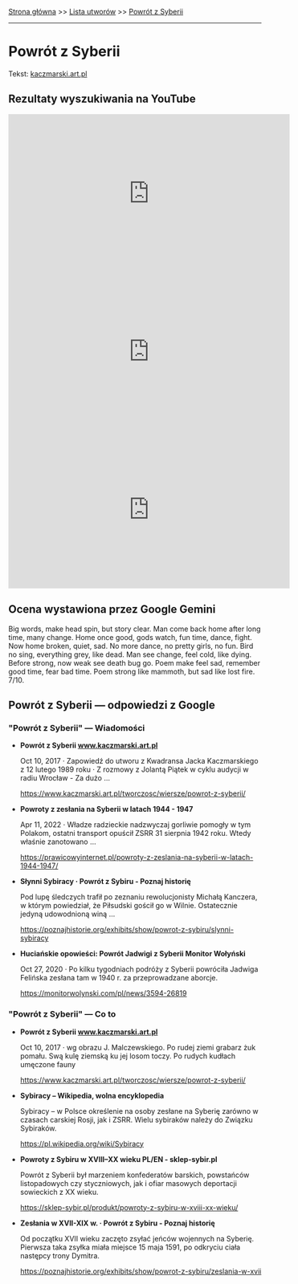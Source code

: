 [Strona główna](../index.md) >> [Lista utworów](../list.md) >> [Powrót z Syberii](468.md)

---

# Powrót z Syberii

Tekst: [kaczmarski.art.pl](https://www.kaczmarski.art.pl/tworczosc/wiersze/powrot-z-syberii/)

## Rezultaty wyszukiwania na YouTube

<iframe width="560" height="315" src="https://www.youtube.com/embed/mC5RJLjGTiw?si=IdontcarewhotheIRSsendsImnotpayingtaxes" title="YouTube video player" frameborder="0" allow="accelerometer; autoplay; clipboard-write; encrypted-media; gyroscope; picture-in-picture; web-share" referrerpolicy="strict-origin-when-cross-origin" allowfullscreen></iframe>

<iframe width="560" height="315" src="https://www.youtube.com/embed/O_eYztVDVcw?si=IdontcarewhotheIRSsendsImnotpayingtaxes" title="YouTube video player" frameborder="0" allow="accelerometer; autoplay; clipboard-write; encrypted-media; gyroscope; picture-in-picture; web-share" referrerpolicy="strict-origin-when-cross-origin" allowfullscreen></iframe>

<iframe width="560" height="315" src="https://www.youtube.com/embed/FD3PQ4km4bA?si=IdontcarewhotheIRSsendsImnotpayingtaxes" title="YouTube video player" frameborder="0" allow="accelerometer; autoplay; clipboard-write; encrypted-media; gyroscope; picture-in-picture; web-share" referrerpolicy="strict-origin-when-cross-origin" allowfullscreen></iframe>

## Ocena wystawiona przez Google Gemini

Big words, make head spin, but story clear. Man come back home after long time, many change. Home once good, gods watch, fun time, dance, fight. Now home broken, quiet, sad. No more dance, no pretty girls, no fun. Bird no sing, everything grey, like dead. Man see change, feel cold, like dying. Before strong, now weak see death bug go. Poem make feel sad, remember good time, fear bad time. Poem strong like mammoth, but sad like lost fire. 7/10.


## Powrót z Syberii — odpowiedzi z Google

### "Powrót z Syberii" — Wiadomości

- **Powrót z Syberii www.kaczmarski.art.pl**

    Oct 10, 2017  ·  Zapowiedź do utworu z Kwadransa Jacka Kaczmarskiego z 12 lutego 1989 roku · Z rozmowy z Jolantą Piątek w cyklu audycji w radiu Wrocław - Za dużo ... 

   <https://www.kaczmarski.art.pl/tworczosc/wiersze/powrot-z-syberii/>
- **Powroty z zesłania na Syberii w latach 1944 - 1947**

    Apr 11, 2022  ·  Władze radzieckie nadzwyczaj gorliwie pomogły w tym Polakom, ostatni transport opuścił ZSRR 31 sierpnia 1942 roku. Wtedy właśnie zanotowano ... 

   <https://prawicowyinternet.pl/powroty-z-zeslania-na-syberii-w-latach-1944-1947/>
- **Słynni Sybiracy · Powrót z Sybiru - Poznaj historię**

    Pod lupę śledczych trafił po zeznaniu rewolucjonisty Michałą Kanczera, w którym powiedział, że Piłsudski gościł go w Wilnie. Ostatecznie jedyną udowodnioną winą ... 

   <https://poznajhistorie.org/exhibits/show/powrot-z-sybiru/slynni-sybiracy>
- **Huciańskie opowieści: Powrót Jadwigi z Syberii Monitor Wołyński**

    Oct 27, 2020  ·  Po kilku tygodniach podróży z Syberii powróciła Jadwiga Felińska zesłana tam w 1940 r. za przeprowadzane aborcje. 

   <https://monitorwolynski.com/pl/news/3594-26819>

### "Powrót z Syberii" — Co to

- **Powrót z Syberii www.kaczmarski.art.pl**

    Oct 10, 2017  ·  wg obrazu J. Malczewskiego. Po rudej ziemi grabarz żuk pomału. Swą kulę ziemską ku jej losom toczy. Po rudych kudłach umęczone fauny 

   <https://www.kaczmarski.art.pl/tworczosc/wiersze/powrot-z-syberii/>
- **Sybiracy – Wikipedia, wolna encyklopedia**

    Sybiracy – w Polsce określenie na osoby zesłane na Syberię zarówno w czasach carskiej Rosji, jak i ZSRR. Wielu sybiraków należy do Związku Sybiraków. 

   <https://pl.wikipedia.org/wiki/Sybiracy>
- **Powroty z Sybiru w XVIII–XX wieku PL/EN - sklep-sybir.pl**

    Powrót z Syberii był marzeniem konfederatów barskich, powstańców listopadowych czy styczniowych, jak i ofiar masowych deportacji sowieckich z XX wieku. 

   <https://sklep-sybir.pl/produkt/powroty-z-sybiru-w-xviii-xx-wieku/>
- **Zesłania w XVII-XIX w. · Powrót z Sybiru - Poznaj historię**

    Od początku XVII wieku zaczęto zsyłać jeńców wojennych na Syberię. Pierwsza taka zsyłka miała miejsce 15 maja 1591, po odkryciu ciała następcy trony Dymitra. 

   <https://poznajhistorie.org/exhibits/show/powrot-z-sybiru/zeslania-w-xvii>

